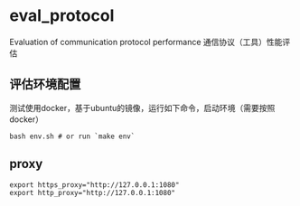 # eval_protocol

Evaluation of communication protocol performance 
通信协议（工具）性能评估


## 评估环境配置

测试使用docker，基于ubuntu的镜像，运行如下命令，启动环境（需要按照docker）

```shell
bash env.sh # or run `make env`
```


## proxy
```shell
export https_proxy="http://127.0.0.1:1080"
export http_proxy="http://127.0.0.1:1080"
```